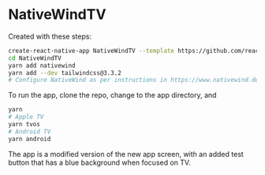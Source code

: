 # NativeWindTV

Created with these steps:

```sh
create-react-native-app NativeWindTV --template https://github.com/react-native-tvos/react-native-template-typescript-tv/tree/tv-release-0.72.0 --template-path template
cd NativeWindTV
yarn add nativewind
yarn add --dev tailwindcss@3.3.2
# Configure NativeWind as per instructions in https://www.nativewind.dev/quick-starts/react-native-cli
```

To run the app, clone the repo, change to the app directory, and

```sh
yarn
# Apple TV
yarn tvos
# Android TV
yarn android
```

The app is a modified version of the new app screen, with an added test button that has a blue background when focused on TV.
